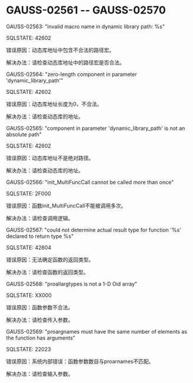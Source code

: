 # GAUSS-02561 -- GAUSS-02570

GAUSS-02563: "invalid macro name in dynamic library path: %s"

SQLSTATE: 42602

错误原因：动态库地址中包含不合法的路径宏。

解决办法：请检查动态库地址中的路径宏是否合法。

GAUSS-02564: "zero-length component in parameter 'dynamic\_library\_path'"

SQLSTATE: 42602

错误原因：动态库地址长度为0，不合法。

解决办法：请检查动态库的地址。

GAUSS-02565: "component in parameter 'dynamic\_library\_path' is not an absolute path"

SQLSTATE: 42602

错误原因：动态库地址不是绝对路径。

解决办法：请检查动态库的地址。

GAUSS-02566: "init\_MultiFuncCall cannot be called more than once"

SQLSTATE: 2F000

错误原因：函数init\_MultiFuncCall不能被调用多次。

解决办法：请检查调用逻辑。

GAUSS-02567: "could not determine actual result type for function '%s' declared to return type %s"

SQLSTATE: 42804

错误原因：无法确定函数的返回类型。

解决办法：请检查函数的返回类型。

GAUSS-02568: "proallargtypes is not a 1-D Oid array"

SQLSTATE: XX000

错误原因：函数参数不合法。

解决办法：请检查传入参数。

GAUSS-02569: "proargnames must have the same number of elements as the function has arguments"

SQLSTATE: 22023

错误原因：系统内部错误：函数参数数目与proarnames不匹配。

解决办法：请检查输入参数。

